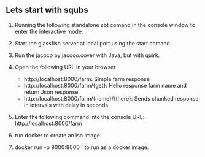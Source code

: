 Lets start with squbs
---------------------

1. Running the following standalone sbt comand in the console window to enter the interactive mode.

2. Start the glassfish server at local port using the start comand.

3. Run the jacoco by jacoco:cover with Java, but with quirk.

5. Open the following URL in your browser
   * http://localhost:8000/farm: Simple farm response
   * http://localhost:8000/farm/{get}: Hello response farm name and return Json response
   * http://localhost:8000/farm/{name}/{there}: Sends chunked response in intervals with delay in seconds

6. Enter the following command into the console URL: http://localhost:8000/farm

7. run docker to create an iso image.

8. docker run -p 9000:8000 <farmhands>` to run as a docker image.
